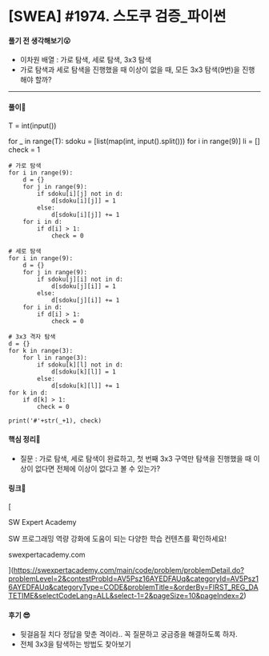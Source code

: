 # [SWEA] #1974. 스도쿠 검증_파이썬



#### 풀기 전 생각해보기😮

- 이차원 배열 : 가로 탐색, 세로 탐색, 3x3 탐색
- 가로 탐색과 세로 탐색을 진행했을 때 이상이 없을 때, 모든 3x3 탐색(9번)을 진행해야 할까? 

---

#### 풀이🛫

T = int(input())

for _ in range(T):
    sdoku = [list(map(int, input().split())) for i in range(9)]
    li = []
    check = 1

    # 가로 탐색
    for i in range(9):
        d = {}
        for j in range(9):
            if sdoku[i][j] not in d:
                d[sdoku[i][j]] = 1
            else:
                d[sdoku[i][j]] += 1
        for i in d:
            if d[i] > 1:
                check = 0
    
    # 세로 탐색
    for i in range(9):
        d = {}
        for j in range(9):
            if sdoku[j][i] not in d:
                d[sdoku[j][i]] = 1
            else:
                d[sdoku[j][i]] += 1
        for i in d:
            if d[i] > 1:
                check = 0
    
    # 3x3 격자 탐색
    d = {}
    for k in range(3):
        for l in range(3):
            if sdoku[k][l] not in d:
                d[sdoku[k][l]] = 1
            else:
                d[sdoku[k][l]] += 1
    for k in d:
        if d[k] > 1:
            check = 0
    
    print('#'+str(_+1), check)

#### 핵심 정리🎁

- 질문 : 가로 탐색, 세로 탐색이 완료하고, 첫 번째 3x3 구역만 탐색을 진행했을 때 이상이 없다면 전체에 이상이 없다고 볼 수 있는가?

#### 링크💎

[

SW Expert Academy

SW 프로그래밍 역량 강화에 도움이 되는 다양한 학습 컨텐츠를 확인하세요!

swexpertacademy.com

](https://swexpertacademy.com/main/code/problem/problemDetail.do?problemLevel=2&contestProbId=AV5Psz16AYEDFAUq&categoryId=AV5Psz16AYEDFAUq&categoryType=CODE&problemTitle=&orderBy=FIRST_REG_DATETIME&selectCodeLang=ALL&select-1=2&pageSize=10&pageIndex=2)

#### 

#### 후기 😎

- 뒷걸음질 치다 정답을 맞춘 격이라.. 꼭 질문하고 궁금증을 해결하도록 하자.
- 전체 3x3을 탐색하는 방법도 찾아보기
